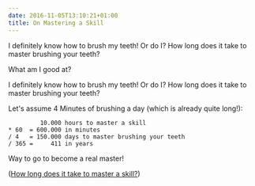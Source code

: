 ```yaml
---
date: 2016-11-05T13:10:21+01:00
title: On Mastering a Skill
---
```


I definitely know how to brush my teeth!  Or do I?  How long does it take to master brushing your teeth?<!--more-->


What am I good at?

I definitely know how to brush my teeth!  Or do I?  How long does it take to master brushing your teeth?

Let's assume 4 Minutes of brushing a day (which is already quite long!):

```
         10.000 hours to master a skill
* 60  = 600.000 in minutes
/ 4   = 150.000 days to master brushing your teeth
/ 365 =     411 in years
```

Way to go to become a real master!

([How long does it take to master a skill?](https://www.google.com/search?q=how+long+does+it+take+to+master+a+skill))
